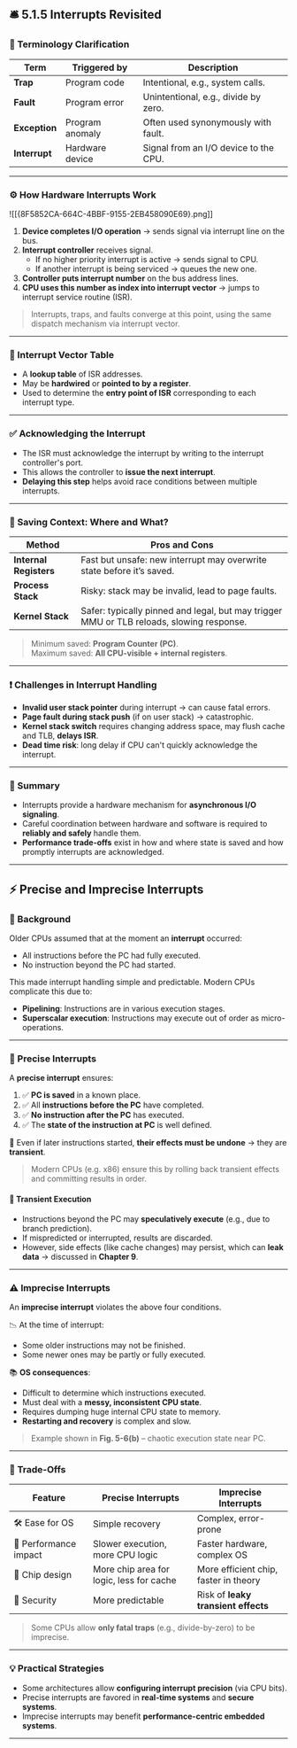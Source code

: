
## 🛎️ 5.1.5 Interrupts Revisited

### 🔄 Terminology Clarification

| Term        | Triggered by      | Description |
|-------------|-------------------|-------------|
| **Trap**    | Program code       | Intentional, e.g., system calls. |
| **Fault**   | Program error      | Unintentional, e.g., divide by zero. |
| **Exception** | Program anomaly | Often used synonymously with fault. |
| **Interrupt** | Hardware device | Signal from an I/O device to the CPU. |

---

### ⚙️ How Hardware Interrupts Work

![[{8F5852CA-664C-4BBF-9155-2EB458090E69}.png]]
1. **Device completes I/O operation** → sends signal via interrupt line on the bus.
2. **Interrupt controller** receives signal.
   - If no higher priority interrupt is active → sends signal to CPU.
   - If another interrupt is being serviced → queues the new one.
3. **Controller puts interrupt number** on the bus address lines.
4. **CPU uses this number as index into interrupt vector** → jumps to interrupt service routine (ISR).

> Interrupts, traps, and faults converge at this point, using the same dispatch mechanism via interrupt vector.

---

### 🧠 Interrupt Vector Table
- A **lookup table** of ISR addresses.
- May be **hardwired** or **pointed to by a register**.
- Used to determine the **entry point of ISR** corresponding to each interrupt type.

---

### ✅ Acknowledging the Interrupt
- The ISR must acknowledge the interrupt by writing to the interrupt controller's port.
- This allows the controller to **issue the next interrupt**.
- **Delaying this step** helps avoid race conditions between multiple interrupts.

---

### 🧩 Saving Context: Where and What?

| Method           | Pros and Cons |
|------------------|---------------|
| **Internal Registers** | Fast but unsafe: new interrupt may overwrite state before it’s saved. |
| **Process Stack** | Risky: stack may be invalid, lead to page faults. |
| **Kernel Stack** | Safer: typically pinned and legal, but may trigger MMU or TLB reloads, slowing response. |

> Minimum saved: **Program Counter (PC)**.  
> Maximum saved: **All CPU-visible + internal registers**.

---

### ❗ Challenges in Interrupt Handling

- **Invalid user stack pointer** during interrupt → can cause fatal errors.
- **Page fault during stack push** (if on user stack) → catastrophic.
- **Kernel stack switch** requires changing address space, may flush cache and TLB, **delays ISR**.
- **Dead time risk**: long delay if CPU can't quickly acknowledge the interrupt.

---

### 🧭 Summary
- Interrupts provide a hardware mechanism for **asynchronous I/O signaling**.
- Careful coordination between hardware and software is required to **reliably and safely** handle them.
- **Performance trade-offs** exist in how and where state is saved and how promptly interrupts are acknowledged.

---
## ⚡ Precise and Imprecise Interrupts

### 🧠 Background
Older CPUs assumed that at the moment an **interrupt** occurred:
- All instructions before the PC had fully executed.
- No instruction beyond the PC had started.

This made interrupt handling simple and predictable. Modern CPUs complicate this due to:
- **Pipelining**: Instructions are in various execution stages.
- **Superscalar execution**: Instructions may execute out of order as micro-operations.

---

### 🎯 Precise Interrupts

A **precise interrupt** ensures:
1. ✅ **PC is saved** in a known place.
2. ✅ All **instructions before the PC** have completed.
3. ✅ **No instruction after the PC** has executed.
4. ✅ The **state of the instruction at PC** is well defined.

📌 Even if later instructions started, **their effects must be undone** → they are **transient**.

> Modern CPUs (e.g. x86) ensure this by rolling back transient effects and committing results in order.

#### 🔄 Transient Execution
- Instructions beyond the PC may **speculatively execute** (e.g., due to branch prediction).
- If mispredicted or interrupted, results are discarded.
- However, side effects (like cache changes) may persist, which can **leak data** → discussed in **Chapter 9**.

---

### ⚠️ Imprecise Interrupts

An **imprecise interrupt** violates the above four conditions.

📉 At the time of interrupt:
- Some older instructions may not be finished.
- Some newer ones may be partly or fully executed.

📚 **OS consequences**:
- Difficult to determine which instructions executed.
- Must deal with a **messy, inconsistent CPU state**.
- Requires dumping huge internal CPU state to memory.
- **Restarting and recovery** is complex and slow.

> Example shown in **Fig. 5-6(b)** – chaotic execution state near PC.

---

### 🧩 Trade-Offs

| Feature                  | Precise Interrupts                  | Imprecise Interrupts                   |
|--------------------------|--------------------------------------|-----------------------------------------|
| 🛠️ Ease for OS           | Simple recovery                     | Complex, error-prone                     |
| 🚀 Performance impact     | Slower execution, more CPU logic    | Faster hardware, complex OS             |
| 🧱 Chip design           | More chip area for logic, less for cache | More efficient chip, faster in theory  |
| 🔐 Security              | More predictable                    | Risk of **leaky transient effects**     |

> Some CPUs allow **only fatal traps** (e.g., divide-by-zero) to be imprecise.

---

### 💡 Practical Strategies

- Some architectures allow **configuring interrupt precision** (via CPU bits).
- Precise interrupts are favored in **real-time systems** and **secure systems**.
- Imprecise interrupts may benefit **performance-centric embedded systems**.

---

